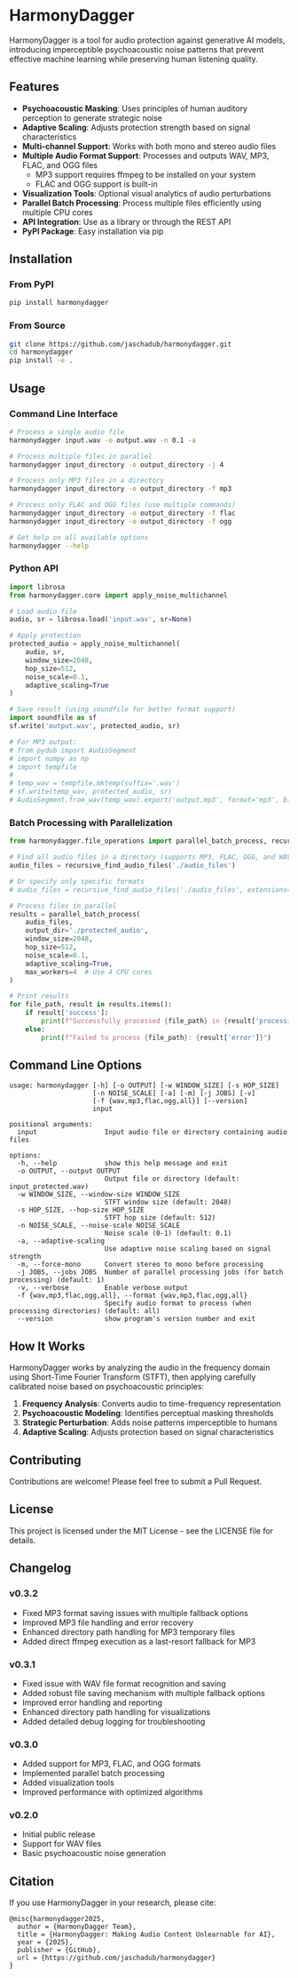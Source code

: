 # HarmonyDagger

HarmonyDagger is a tool for audio protection against generative AI models, introducing imperceptible psychoacoustic noise patterns that prevent effective machine learning while preserving human listening quality.

## Features

- **Psychoacoustic Masking**: Uses principles of human auditory perception to generate strategic noise
- **Adaptive Scaling**: Adjusts protection strength based on signal characteristics
- **Multi-channel Support**: Works with both mono and stereo audio files
- **Multiple Audio Format Support**: Processes and outputs WAV, MP3, FLAC, and OGG files
  - MP3 support requires ffmpeg to be installed on your system
  - FLAC and OGG support is built-in
- **Visualization Tools**: Optional visual analytics of audio perturbations
- **Parallel Batch Processing**: Process multiple files efficiently using multiple CPU cores
- **API Integration**: Use as a library or through the REST API
- **PyPI Package**: Easy installation via pip

## Installation

### From PyPI

```bash
pip install harmonydagger
```

### From Source

```bash
git clone https://github.com/jaschadub/harmonydagger.git
cd harmonydagger
pip install -e .
```

## Usage

### Command Line Interface

```bash
# Process a single audio file
harmonydagger input.wav -o output.wav -n 0.1 -a

# Process multiple files in parallel
harmonydagger input_directory -o output_directory -j 4

# Process only MP3 files in a directory
harmonydagger input_directory -o output_directory -f mp3

# Process only FLAC and OGG files (use multiple commands)
harmonydagger input_directory -o output_directory -f flac
harmonydagger input_directory -o output_directory -f ogg

# Get help on all available options
harmonydagger --help
```

### Python API

```python
import librosa
from harmonydagger.core import apply_noise_multichannel

# Load audio file
audio, sr = librosa.load('input.wav', sr=None)

# Apply protection
protected_audio = apply_noise_multichannel(
    audio, sr, 
    window_size=2048, 
    hop_size=512,
    noise_scale=0.1,
    adaptive_scaling=True
)

# Save result (using soundfile for better format support)
import soundfile as sf
sf.write('output.wav', protected_audio, sr)

# For MP3 output:
# from pydub import AudioSegment
# import numpy as np
# import tempfile
# 
# temp_wav = tempfile.mktemp(suffix='.wav')
# sf.write(temp_wav, protected_audio, sr)
# AudioSegment.from_wav(temp_wav).export('output.mp3', format='mp3', bitrate='192k')
```

### Batch Processing with Parallelization

```python
from harmonydagger.file_operations import parallel_batch_process, recursive_find_audio_files

# Find all audio files in a directory (supports MP3, FLAC, OGG, and WAV)
audio_files = recursive_find_audio_files('./audio_files')

# Or specify only specific formats
# audio_files = recursive_find_audio_files('./audio_files', extensions=['.mp3', '.flac'])

# Process files in parallel
results = parallel_batch_process(
    audio_files,
    output_dir='./protected_audio',
    window_size=2048,
    hop_size=512,
    noise_scale=0.1,
    adaptive_scaling=True,
    max_workers=4  # Use 4 CPU cores
)

# Print results
for file_path, result in results.items():
    if result['success']:
        print(f"Successfully processed {file_path} in {result['processing_time']:.2f} seconds")
    else:
        print(f"Failed to process {file_path}: {result['error']}")
```

## Command Line Options

```
usage: harmonydagger [-h] [-o OUTPUT] [-w WINDOW_SIZE] [-s HOP_SIZE]
                     [-n NOISE_SCALE] [-a] [-m] [-j JOBS] [-v]
                     [-f {wav,mp3,flac,ogg,all}] [--version]
                     input

positional arguments:
  input                 Input audio file or directory containing audio files

options:
  -h, --help            show this help message and exit
  -o OUTPUT, --output OUTPUT
                        Output file or directory (default: input_protected.wav)
  -w WINDOW_SIZE, --window-size WINDOW_SIZE
                        STFT window size (default: 2048)
  -s HOP_SIZE, --hop-size HOP_SIZE
                        STFT hop size (default: 512)
  -n NOISE_SCALE, --noise-scale NOISE_SCALE
                        Noise scale (0-1) (default: 0.1)
  -a, --adaptive-scaling
                        Use adaptive noise scaling based on signal strength
  -m, --force-mono      Convert stereo to mono before processing
  -j JOBS, --jobs JOBS  Number of parallel processing jobs (for batch processing) (default: 1)
  -v, --verbose         Enable verbose output
  -f {wav,mp3,flac,ogg,all}, --format {wav,mp3,flac,ogg,all}
                        Specify audio format to process (when processing directories) (default: all)
  --version             show program's version number and exit
```

## How It Works

HarmonyDagger works by analyzing the audio in the frequency domain using Short-Time Fourier Transform (STFT), then applying carefully calibrated noise based on psychoacoustic principles:

1. **Frequency Analysis**: Converts audio to time-frequency representation
2. **Psychoacoustic Modeling**: Identifies perceptual masking thresholds
3. **Strategic Perturbation**: Adds noise patterns imperceptible to humans
4. **Adaptive Scaling**: Adjusts protection based on signal characteristics

## Contributing

Contributions are welcome! Please feel free to submit a Pull Request.

## License

This project is licensed under the MIT License - see the LICENSE file for details.

## Changelog

### v0.3.2
- Fixed MP3 format saving issues with multiple fallback options
- Improved MP3 file handling and error recovery
- Enhanced directory path handling for MP3 temporary files
- Added direct ffmpeg execution as a last-resort fallback for MP3

### v0.3.1
- Fixed issue with WAV file format recognition and saving
- Added robust file saving mechanism with multiple fallback options
- Improved error handling and reporting
- Enhanced directory path handling for visualizations
- Added detailed debug logging for troubleshooting

### v0.3.0
- Added support for MP3, FLAC, and OGG formats
- Implemented parallel batch processing
- Added visualization tools
- Improved performance with optimized algorithms

### v0.2.0
- Initial public release
- Support for WAV files
- Basic psychoacoustic noise generation

## Citation

If you use HarmonyDagger in your research, please cite:

```
@misc{harmonydagger2025,
  author = {HarmonyDagger Team},
  title = {HarmonyDagger: Making Audio Content Unlearnable for AI},
  year = {2025},
  publisher = {GitHub},
  url = {https://github.com/jaschadub/harmonydagger}
}
